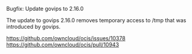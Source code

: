 Bugfix: Update govips to 2.16.0

The update to govips 2.16.0 removes temporary access to /tmp that was introduced by govips.

https://github.com/owncloud/ocis/issues/10378
https://github.com/owncloud/ocis/pull/10943
